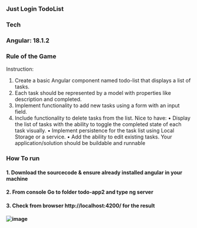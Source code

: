 ### Just Login TodoList
### Tech
### Angular: 18.1.2
### Rule of the Game
Instruction:
1. Create a basic Angular component named todo-list that displays a list of tasks.
2. Each task should be represented by a model with properties like description and
completed.
3. Implement functionality to add new tasks using a form with an input field.
4. Include functionality to delete tasks from the list.
Nice to have:
• Display the list of tasks with the ability to toggle the completed state of each task visually.
• Implement persistence for the task list using Local Storage or a service.
• Add the ability to edit existing tasks.
Your application/solution should be buildable and runnable
### How To run
#### 1. Download the sourcecode & ensure already installed angular in your machine
#### 2. From console Go to folder todo-app2 and type ng server
#### 3. Check from browser http://localhost:4200/ for the result 
#### ![image](https://github.com/user-attachments/assets/838dfb11-7e96-45e4-b005-d4ef48a0e30d)

